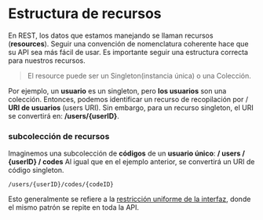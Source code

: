 # Estructura de recursos
En REST, los datos que estamos manejando se llaman recursos (**resources**). Seguir una convención de nomenclatura coherente hace que su API sea más fácil de usar. Es importante seguir una estructura correcta para nuestros recursos.

>El resource puede ser un Singleton(instancia única) o una Colección.

Por ejemplo, un **usuario** es un singleton, pero **los usuarios** son una colección. Entonces, podemos identificar un recurso de recopilación por / **URI de usuarios** (users URI). Sin embargo, para un recurso singleton, el URI se convertirá en: **/users/{userID}**.

### subcolección de recursos
Imaginemos una subcolección de **códigos** de un **usuario único**: **/ users / {userID} / codes** Al igual que en el ejemplo anterior, se convertirá un URI de código singleton.

```
/users/{userID}/codes/{codeID}
```
Esto generalmente se refiere a la [restricción uniforme de la interfaz](2.REST_Architectural.spanish.md), donde el mismo patrón se repite en toda la API.